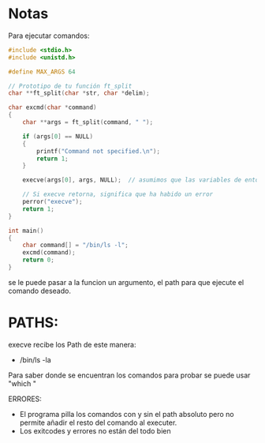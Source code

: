 # Notas

Para ejecutar comandos:

``` C
#include <stdio.h>
#include <unistd.h>

#define MAX_ARGS 64

// Prototipo de tu función ft_split
char **ft_split(char *str, char *delim);

char excmd(char *command)
{
    char **args = ft_split(command, " ");

    if (args[0] == NULL)
    {
        printf("Command not specified.\n");
        return 1;
    }

    execve(args[0], args, NULL);  // asumimos que las variables de entorno existentes están bien

    // Si execve retorna, significa que ha habido un error
    perror("execve");
    return 1;
}

int main()
{
    char command[] = "/bin/ls -l";
    excmd(command);
    return 0;
}
```
se le puede pasar a la funcion un argumento, el path para que ejecute
el comando deseado.

# PATHS:

execve recibe los Path de este manera:

- /bin/ls -la

Para saber donde se encuentran los comandos para probar se puede usar "which <nombre comando>"

ERRORES:
- El programa pilla los comandos con y sin el path absoluto pero no permite añadir el resto del comando al executer.
- Los exitcodes y errores no están del todo bien
